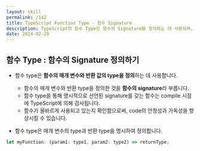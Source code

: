 ```yaml
---
layout: skill
permalink: /142
title: TypeScript Function Type - 함수 Signature
description: TypeScript의 함수 Type은 함수의 Signature를 정의하는 데 사용되며, 함수의 매개 변수와 반환 값의 type을 명시적으로 선언하여 code의 안정성과 가독성을 향상시킵니다.
date: 2024-02-29
---
```



## 함수 Type : 함수의 Signature 정의하기

- 함수 type은 **함수의 매개 변수와 반환 값의 type을 정의**하는 데 사용합니다.
    - 함수의 매개 변수와 반환 type을 정의한 것을 **함수의 signature**라 부릅니다.
    - 함수 type을 통해 명시적으로 선언된 signature를 갖는 함수는 compile 시점에 TypeScript에 의해 검사됩니다.
    - 함수가 올바르게 사용되고 있는지 확인함으로써, code의 안정성과 가독성을 향상시킬 수 있습니다.

- 함수 type은 매개 변수의 type과 반환 type을 명시하여 정의합니다.

```typescript
let myFunction: (param1: type1, param2: type2) => returnType;
```


